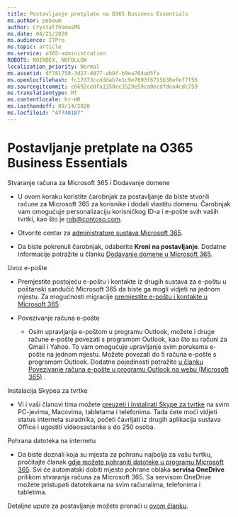 ```yaml
---
title: Postavljanje pretplate na O365 Business Essentials
ms.author: pebaum
author: CrystalThomasMS
ms.date: 04/21/2020
ms.audience: ITPro
ms.topic: article
ms.service: o365-administration
ROBOTS: NOINDEX, NOFOLLOW
localization_priority: Normal
ms.assetid: df781750-3d27-4077-ab0f-b9ea764ad5fa
ms.openlocfilehash: fc17d73ccdddab7e1c9e7693f6715b38efef7f56
ms.sourcegitcommit: c6692ce0fa1358ec3529e59ca0ecdfdea4cdc759
ms.translationtype: MT
ms.contentlocale: hr-HR
ms.lasthandoff: 09/14/2020
ms.locfileid: "47740107"
---
```

# <a name="setting-up-your-o365-business-essentials-subscription"></a>Postavljanje pretplate na O365 Business Essentials

Stvaranje računa za Microsoft 365 i Dodavanje domene
  
- U ovom koraku koristite čarobnjak za postavljanje da biste stvorili račune za Microsoft 365 za korisnike i dodali vlastitu domenu. Čarobnjak vam omogućuje personalizaciju korisničkog ID-a i e-pošte svih vaših tvrtki, kao što je [rob@contoso.com](mailto:rob@contoso.com).
    
- Otvorite centar za [administratore sustava Microsoft 365](https://login.partner.microsoftonline.cn/).
    
- Da biste pokrenuli čarobnjak, odaberite **Kreni na postavljanje**. Dodatne informacije potražite u članku [Dodavanje domene u Microsoft 365](https://docs.microsoft.com/microsoft-365/admin/setup/add-domain).
    
Uvoz e-pošte
  
- Premjestite postojeću e-poštu i kontakte iz drugih sustava za e-poštu u poštanski sandučić Microsoft 365 da biste ga mogli vidjeti na jednom mjestu. Za mogućnosti migracije [premjestite e-poštu i kontakte u Microsoft 365](https://docs.microsoft.com/microsoft-365/admin/setup/migrate-email-and-contacts-admin).
    
- Povezivanje računa e-pošte
    
  - Osim upravljanja e-poštom u programu Outlook, možete i druge račune e-pošte povezati s programom Outlook, kao što su računi za Gmail i Yahoo. To vam omogućuje upravljanje svim porukama e-pošte na jednom mjestu. Možete povezati do 5 računa e-pošte s programom Outlook. Dodatne pojedinosti potražite [u članku Povezivanje računa e-pošte u programu Outlook na webu (Microsoft 365)](https://support.office.com/Article/Connect-email-accounts-in-Outlook-on-the-web-Office-365-d7012ff0-924f-4f78-8aca-c3912d886c4d) . 
    
Instalacija Skypea za tvrtke
  
- Vi i vaši članovi tima možete [preuzeti i instalirati Skype za tvrtke](https://support.office.com/Article/download-and-install-Skype-for-Business-8a0d4da8-9d58-44f9-9759-5c8f340cb3fb) na svim PC-jevima, Macovima, tabletama i telefonima. Tada ćete moći vidjeti status interneta suradnika, početi čavrljati iz drugih aplikacija sustava Office i ugostiti videosastanke s do 250 osoba. 
    
Pohrana datoteka na internetu
  
- Da biste doznali koja su mjesta za pohranu najbolja za vašu tvrtku, pročitajte članak [gdje možete pohraniti datoteke u programu Microsoft 365](https://support.office.com/article/c7c20284-bc94-47f4-9728-d28e9daf0790.aspx). Svi će automatski dobiti mjesto pohrane oblaka **servisa OneDrive** prilikom stvaranja računa za Microsoft 365. Sa servisom OneDrive možete pristupati datotekama na svim računalima, telefonima i tabletima. 
    
Detaljne upute za postavljanje možete pronaći u [ovom članku](https://docs.microsoft.com/microsoft-365/admin/setup/setup).
  

